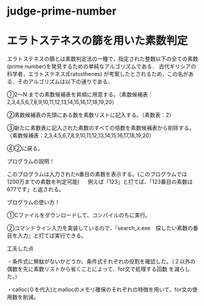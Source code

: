 # judge-prime-number
# エラトステネスの篩を用いた素数判定

エラトステネスの篩とは素数判定法の一種で，指定された整数以下の全ての素数(prime number)を発見するための単純なアルゴリズムである． 古代ギリシアの科学者，エラトステネス(Eratosthenes) が考案したとされるため，この名がある．そのアルゴリズムは以下の通りである．


➀2〜N までの素数候補表を昇順に用意する。（素数候補表：2,3,4,5,6,7,8,9,10,11,12,13,14,15,16,17,18,19,20）

➁素数候補表の先頭にある数を素数リストに記入する。（素数表：2）

➂新たに素数表に記入された素数のすべての倍数を素数候補表から削除する。（素数候補表：2,3,4,5,6,7,8,9,10,11,12,13,14,15,16,17,18,19,20）

➃➁に戻る。



プログラムの説明！

このプログラムは入力されたn番目の素数を表示する。(このプログラムでは1200万までの素数を判定可能)
　
例えば「123」と打てば、「123番目の素数は677です」と返される。



プログラムの使い方！

➀Cファイルをダウンロードして、コンパイルのちに実行。

➁コマンドライン入力を実装しているので、『search_x.exe　探したい素数の番目を入力』と打てば実行できる。



工夫した点

・条件式に無駄がないかどうか、条件式それぞれの役割を確認した。（２以外の偶数を先に素数リストから省くことによって、for文で処理する回数
を減らした。）

・calloc(０を代入)とmallocのメモリ確保のそれぞれの特徴を用いて、for文の使用数を削減。
